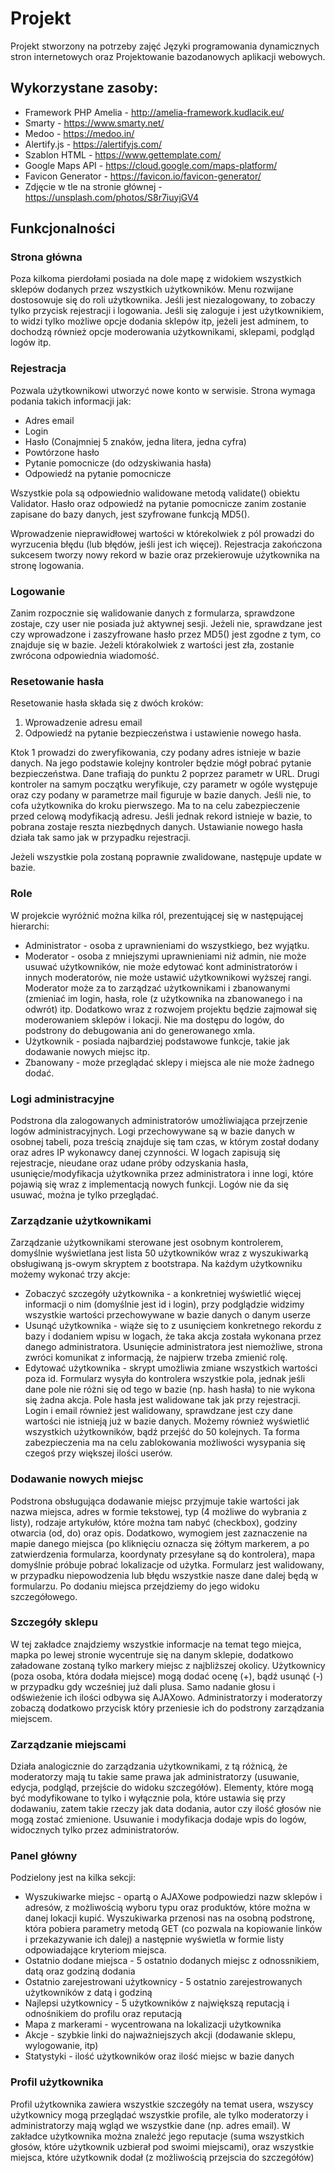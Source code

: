 # Projekt
Projekt stworzony na potrzeby zajęć Języki programowania dynamicznych stron internetowych oraz Projektowanie bazodanowych aplikacji webowych.

## Wykorzystane zasoby:
* Framework PHP Amelia - http://amelia-framework.kudlacik.eu/
* Smarty - https://www.smarty.net/
* Medoo - https://medoo.in/
* Alertify.js - https://alertifyjs.com/
* Szablon HTML - https://www.gettemplate.com/
* Google Maps API - https://cloud.google.com/maps-platform/
* Favicon Generator - https://favicon.io/favicon-generator/
* Zdjęcie w tle na stronie głównej - https://unsplash.com/photos/S8r7iuyjGV4

## Funkcjonalności

### Strona główna
Poza kilkoma pierdołami posiada na dole mapę z widokiem wszystkich sklepów dodanych przez wszystkich użytkowników. Menu rozwijane dostosowuje się do roli użytkownika. Jeśli jest niezalogowany, to zobaczy tylko przycisk rejestracji i logowania. Jeśli się zaloguje i jest użytkownikiem, to widzi tylko możliwe opcje dodania sklepów itp, jeżeli jest adminem, to dochodzą również opcje moderowania użytkownikami, sklepami, podgląd logów itp.

### Rejestracja
Pozwala użytkownikowi utworzyć nowe konto w serwisie. Strona wymaga podania takich informacji jak:
- Adres email
- Login
- Hasło (Conajmniej 5 znaków, jedna litera, jedna cyfra)
- Powtórzone hasło
- Pytanie pomocnicze (do odzyskiwania hasła)
- Odpowiedź na pytanie pomocnicze

Wszystkie pola są odpowiednio walidowane metodą validate() obiektu Validator. Hasło oraz odpowiedź na pytanie pomocnicze zanim zostanie zapisane do bazy danych, jest szyfrowane funkcją MD5().

Wprowadzenie nieprawidłowej wartości w którekolwiek z pól prowadzi do wyrzucenia błędu (lub błędów, jeśli jest ich więcej). Rejestracja zakończona sukcesem tworzy nowy rekord w bazie oraz przekierowuje użytkownika na stronę logowania.

### Logowanie
Zanim rozpocznie się walidowanie danych z formularza, sprawdzone zostaje, czy user nie posiada już aktywnej sesji. Jeżeli nie, sprawdzane jest czy wprowadzone i zaszyfrowane hasło przez MD5() jest zgodne z tym, co znajduje się w bazie. Jeżeli którakolwiek z wartości jest zła, zostanie zwrócona odpowiednia wiadomość.

### Resetowanie hasła
Resetowanie hasła składa się z dwóch kroków:
1. Wprowadzenie adresu email
2. Odpowiedź na pytanie bezpieczeństwa i ustawienie nowego hasła.

Ktok 1 prowadzi do zweryfikowania, czy podany adres istnieje w bazie danych. Na jego podstawie kolejny kontroler będzie mógł pobrać pytanie bezpieczeństwa. Dane trafiają do punktu 2 poprzez parametr w URL. Drugi kontroler na samym początku weryfikuje, czy parametr w ogóle występuje oraz czy podany w parametrze mail figuruje w bazie danych. Jeśli nie, to cofa użytkownika do kroku pierwszego. Ma to na celu zabezpieczenie przed celową modyfikacją adresu. Jeśli jednak rekord istnieje w bazie, to pobrana zostaje reszta niezbędnych danych. Ustawianie nowego hasła działa tak samo jak w przypadku rejestracji.

Jeżeli wszystkie pola zostaną poprawnie zwalidowane, następuje update w bazie.

### Role
W projekcie wyróżnić można kilka ról, prezentującej się w następującej hierarchi:
- Administrator - osoba z uprawnieniami do wszystkiego, bez wyjątku.
- Moderator - osoba z mniejszymi uprawnieniami niż admin, nie może usuwać użytkowników, nie może edytować kont administratorów i innych moderatorów, nie może ustawić użytkownikowi wyższej rangi. Moderator może za to zarządzać użytkownikami i zbanowanymi (zmieniać im login, hasła, role (z użytkownika na zbanowanego i na odwrót) itp. Dodatkowo wraz z rozwojem projektu będzie zajmował się moderowaniem sklepów i lokacji. Nie ma dostępu do logów, do podstrony do debugowania ani do generowanego xmla.
- Użytkownik - posiada najbardziej podstawowe funkcje, takie jak dodawanie nowych miejsc itp.
- Zbanowany - może przeglądać sklepy i miejsca ale nie może żadnego dodać.

### Logi administracyjne
Podstrona dla zalogowanych administratorów umożliwiająca przejrzenie logów administracyjnych. Logi przechowywane są w bazie danych w osobnej tabeli, poza treścią znajduje się tam czas, w którym został dodany oraz adres IP wykonawcy danej czynności. W logach zapisują się rejestracje, nieudane oraz udane próby odzyskania hasła, usunięcie/modyfikacja użytkownika przez administratora i inne logi, które pojawią się wraz z implementacją nowych funkcji. Logów nie da się usuwać, można je tylko przeglądać.

### Zarządzanie użytkownikami
Zarządzanie użytkownikami sterowane jest osobnym kontrolerem, domyślnie wyświetlana jest lista 50 użytkowników wraz z wyszukiwarką obsługiwaną js-owym skryptem z bootstrapa. Na każdym użytkowniku możemy wykonać trzy akcje:
- Zobaczyć szczegóły użytkownika - a konkretniej wyświetlić więcej informacji o nim (domyślnie jest id i login), przy podglądzie widzimy wszystkie wartości przechowywane w bazie danych o danym userze
- Usunąć użytkownika - wiąże się to z usunięciem konkretnego rekordu z bazy i dodaniem wpisu w logach, że taka akcja została wykonana przez danego administratora. Usunięcie administratora jest niemożliwe, strona zwróci komunikat z informacją, że najpierw trzeba zmienić rolę.
- Edytować użytkownika - skrypt umożliwia zmiane wszystkich wartości poza id. Formularz wysyła do kontrolera wszystkie pola, jednak jeśli dane pole nie różni się od tego w bazie (np. hash hasła) to nie wykona się żadna akcja. Pole hasła jest walidowane tak jak przy rejestracji. Login i email również jest walidowany, sprawdzane jest czy dane wartości nie istnieją już w bazie danych.
Możemy również wyświetlić wszystkich użytkowników, bądź przejść do 50 kolejnych. Ta forma zabezpieczenia ma na celu zablokowania możliwości wysypania się czegoś przy większej ilości userów.

### Dodawanie nowych miejsc
Podstrona obsługująca dodawanie miejsc przyjmuje takie wartości jak nazwa miejsca, adres w formie tekstowej, typ (4 możliwe do wybrania z listy), rodzaje artykułów, które można tam nabyć (checkbox), godziny otwarcia (od, do) oraz opis. Dodatkowo, wymogiem jest zaznaczenie na mapie danego miejsca (po kliknięciu oznacza się żółtym markerem, a po zatwierdzenia formularza, koordynaty przesyłane są do kontrolera), mapa domyślnie próbuje pobrać lokalizacje od użytka. Formularz jest walidowany, w przypadku niepowodzenia lub błędu wszystkie nasze dane dalej będą w formularzu. Po dodaniu miejsca przejdziemy do jego widoku szczegółowego.

### Szczegóły sklepu
W tej zakładce znajdziemy wszystkie informacje na temat tego miejca, mapka po lewej stronie wycentruje się na danym sklepie, dodatkowo załadowane zostaną tylko markery miejsc z najbliższej okolicy. Użytkownicy (poza osoba, która dodała miejsce) mogą dodać ocenę (+), bądź usunąć (-) w przypadku gdy wcześniej już dali plusa. Samo nadanie głosu i odświeżenie ich ilości odbywa się AJAXowo. Administratorzy i moderatorzy zobaczą dodatkowo przycisk który przeniesie ich do podstrony zarządzania miejscem.

### Zarządzanie miejscami
Działa analogicznie do zarządzania użytkownikami, z tą różnicą, że moderatorzy mają tu takie same prawa jak administratorzy (usuwanie, edycja, podgląd, przejście do widoku szczegółów). Elementy, które mogą być modyfikowane to tylko i wyłącznie pola, które ustawia się przy dodawaniu, zatem takie rzeczy jak data dodania, autor czy ilość głosów nie mogą zostać zmienione. Usuwanie i modyfikacja dodaje wpis do logów, widocznych tylko przez administratorów.

### Panel główny
Podzielony jest na kilka sekcji:
- Wyszukiwarke miejsc - opartą o AJAXowe podpowiedzi nazw sklepów i adresów, z możliwością wyboru typu oraz produktów, które można w danej lokacji kupić. Wyszukiwarka przenosi nas na osobną podstronę, która pobiera parametry metodą GET (co pozwala na kopiowanie linków i przekazywanie ich dalej) a następnie wyświetla w formie listy odpowiadające kryteriom miejsca.
- Ostatnio dodane miejsca - 5 ostatnio dodanych miejsc z odnossnikiem, datą oraz godziną dodania
- Ostatnio zarejestrowani użytkownicy - 5 ostatnio zarejestrowanych użytkowników z datą i godziną
- Najlepsi użytkownicy - 5 użytkowników z największą reputacją i odnośnikiem do profilu oraz reputacją
- Mapa z markerami - wycentrowana na lokalizacji użytkownika
- Akcje - szybkie linki do najważniejszych akcji (dodawanie sklepu, wylogowanie, itp)
- Statystyki - ilość użytkowników oraz ilość miejsc w bazie danych

### Profil użytkownika
Profil użytkownika zawiera wszystkie szczegóły na temat usera, wszyscy użytkownicy mogą przeglądać wszystkie profile, ale tylko moderatorzy i administratorzy mają wgląd we wszystkie dane (np. adres email). W zakładce użytkownika można znaleźć jego reputacje (suma wszystkich głosów, które użytkownik uzbierał pod swoimi miejscami), oraz wszystkie miejsca, które użytkownik dodał (z możliwością przejscia do szczegółów)
